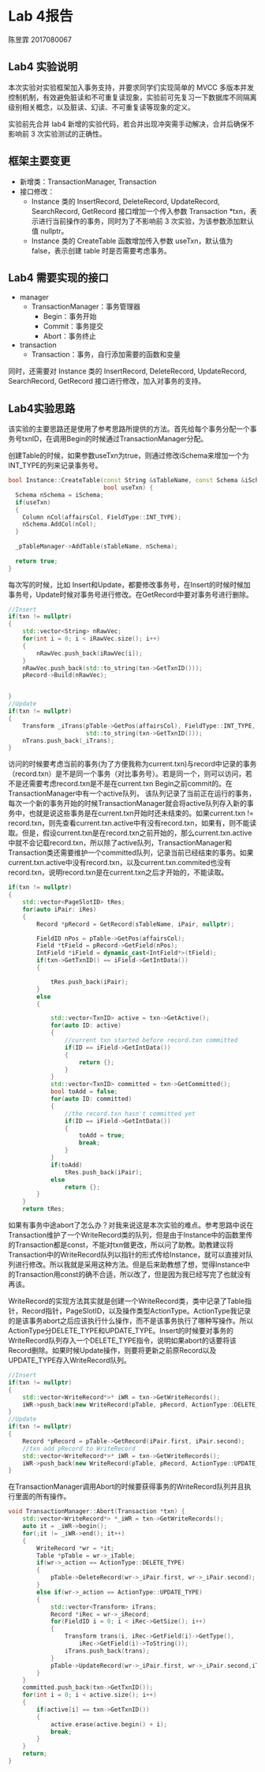 # Lab 4报告

陈昱霏 2017080067

## Lab4 实验说明

本次实验对实验框架加入事务支持，并要求同学们实现简单的 MVCC 多版本并发控制机制，有效避免脏读和不可重复读现象，实验前可先复习一下数据库不同隔离级别相关概念，以及脏读、幻读、不可重复读等现象的定义。

实验前先合并 lab4 新增的实验代码，若合并出现冲突需手动解决，合并后确保不影响前 3 次实验测试的正确性。

## 框架主要变更

- 新增类：TransactionManager, Transaction
- 接口修改：
  - Instance 类的 InsertRecord, DeleteRecord, UpdateRecord, SearchRecord, GetRecord 接口增加一个传入参数 Transaction *txn，表示进行当前操作的事务，同时为了不影响前 3 次实验，为该参数添加默认值 nullptr。
  - Instance 类的 CreateTable 函数增加传入参数 useTxn，默认值为 false，表示创建 table 时是否需要考虑事务。

## Lab4 需要实现的接口

- manager
  - TransactionManager：事务管理器
    - Begin：事务开始
    - Commit：事务提交
    - Abort：事务终止
- transaction
  - Transaction：事务，自行添加需要的函数和变量

同时，还需要对 Instance 类的 InsertRecord, DeleteRecord, UpdateRecord, SearchRecord, GetRecord 接口进行修改，加入对事务的支持。

## Lab4实验思路

该实验的主要思路还是使用了参考思路所提供的方法。首先给每个事务分配一个事务号txnID，在调用Begin的时候通过TransactionManager分配。

创建Table的时候，如果参数useTxn为true，则通过修改iSchema来增加一个为INT_TYPE的列来记录事务号。

```c++
bool Instance::CreateTable(const String &sTableName, const Schema &iSchema,
                           bool useTxn) {
  Schema nSchema = iSchema;
  if(useTxn)
  {
    Column nCol(affairsCol, FieldType::INT_TYPE);
    nSchema.AddCol(nCol);
  }
  
  _pTableManager->AddTable(sTableName, nSchema);
  
  return true;
}
```

每次写的时候，比如   Insert和Update，都要修改事务号，在Insert的时候时候加事务号，Update时候对事务号进行修改。在GetRecord中要对事务号进行删除。

```c++
//Insert
if(txn != nullptr)
{
    std::vector<String> nRawVec;
    for(int i = 0; i < iRawVec.size(); i++)
    {
        nRawVec.push_back(iRawVec[i]);
    }
    nRawVec.push_back(std::to_string(txn->GetTxnID()));
    pRecord->Build(nRawVec);


}
//Update
if(txn != nullptr)
{
    Transform _iTrans(pTable->GetPos(affairsCol), FieldType::INT_TYPE, 
                      std::to_string(txn->GetTxnID()));
    nTrans.push_back(_iTrans);
}
```

访问的时候要考虑当前的事务(为了方便我称为current.txn)与record中记录的事务（record.txn）是不是同一个事务（对比事务号）。若是同一个，则可以访问，若不是还需要考虑record.txn是不是在current.txn Begin之前commit的。在TransactionManager中有一个active队列， 该队列记录了当前正在运行的事务，每次一个新的事务开始的时候TransactionManager就会将active队列存入新的事务中，也就是说这些事务是在current.txn开始时还未结束的。如果current.txn != record.txn，则先查看current.txn.active中有没有record.txn，如果有，则不能读取。但是，假设current.txn是在record.txn之前开始的，那么current.txn.active中就不会记载record.txn，所以除了active队列，TransactionManager和Transaction类还需要维护一个committed队列，记录当前已经结束的事务。如果current.txn.active中没有record.txn，以及current.txn.commited也没有record.txn，说明record.txn是在current.txn之后才开始的，不能读取。

```c++
if(txn != nullptr)
{
    std::vector<PageSlotID> tRes;
    for(auto iPair: iRes)
    {
        Record *pRecord = GetRecord(sTableName, iPair, nullptr);

        FieldID nPos = pTable->GetPos(affairsCol);
        Field *tField = pRecord->GetField(nPos);
        IntField *iField = dynamic_cast<IntField*>(tField);
        if(txn->GetTxnID() == iField->GetIntData())
        {

            tRes.push_back(iPair);
        }
        else
        {

            std::vector<TxnID> active = txn->GetActive();
            for(auto ID: active)
            {
                //current txn started before record.txn committed
                if(ID == iField->GetIntData())
                {
                    return {};
                }
            }
            std::vector<TxnID> committed = txn->GetCommitted();
            bool toAdd = false;
            for(auto ID: committed)
            {
                //the record.txn hasn't committed yet
                if(ID == iField->GetIntData())
                {
                    toAdd = true;
                    break;
                }
            }
            if(toAdd)
                tRes.push_back(iPair);
            else
                return {};
        }
    }
    return tRes;
```

如果有事务中途abort了怎么办？对我来说这是本次实验的难点。参考思路中说在Transaction维护了一个WriteRecord类的队列，但是由于Instance中的函数里传的Transaction都是const，不能对txn做更改，所以问了助教。助教建议将Transaction中的WriteRecord队列以指针的形式传给Instance，就可以直接对队列进行修改。所以我就是采用这种方法。但是后来助教想了想，觉得Instance中的Transaction用const的确不合适，所以改了，但是因为我已经写完了也就没有再该。

WriteRecord的实现方法其实就是创建一个WriteRecord类，类中记录了Table指针，Record指针，PageSlotID，以及操作类型ActionType。ActionType我记录的是该事务abort之后应该执行什么操作，而不是该事务执行了哪种写操作。所以ActionType分DELETE_TYPE和UPDATE_TYPE。Insert的时候要对事务的WriteRecord队列存入一个DELETE_TYPE指令，说明如果abort的话要将该Record删除。如果时候Update操作，则要将更新之前原Record以及UPDATE_TYPE存入WriteRecord队列。

```c++
//Insert
if(txn != nullptr)
{
    std::vector<WriteRecord*>* iWR = txn->GetWriteRecords();
    iWR->push_back(new WriteRecord(pTable, pRecord, ActionType::DELETE_TYPE, iPair));
}
//Update
if(txn != nullptr)
{
    Record *pRecord = pTable->GetRecord(iPair.first, iPair.second);
    //txn add pRecord to WriteRecord
    std::vector<WriteRecord*>* iWR = txn->GetWriteRecords();
    iWR->push_back(new WriteRecord(pTable, pRecord, ActionType::UPDATE_TYPE, iPair));
}
```

在TransactionManager调用Abort的时候要获得事务的WriteRecord队列并且执行里面的所有操作。

```c++
void TransactionManager::Abort(Transaction *txn) { 
    std::vector<WriteRecord*> *_iWR = txn->GetWriteRecords();
    auto it = _iWR->begin();
    for(;it != _iWR->end(); it++)
    {
        WriteRecord *wr = *it;
        Table *pTable = wr->_iTable;
        if(wr->_action == ActionType::DELETE_TYPE)
        {
            pTable->DeleteRecord(wr->_iPair.first, wr->_iPair.second);
        }
        else if(wr->_action == ActionType::UPDATE_TYPE)
        {
            std::vector<Transform> iTrans;
            Record *iRec = wr->_iRecord;
            for(FieldID i = 0; i < iRec->GetSize(); i++)
            {
                Transform trans(i, iRec->GetField(i)->GetType(), 
                    iRec->GetField(i)->ToString());
                iTrans.push_back(trans);
            }
            pTable->UpdateRecord(wr->_iPair.first, wr->_iPair.second,iTrans);
        }
    }
    committed.push_back(txn->GetTxnID());
    for(int i = 0; i < active.size(); i++)
    {
        if(active[i] == txn->GetTxnID())
        {
            active.erase(active.begin() + i);
            break;
        }
    } 
    return; 
}
```

